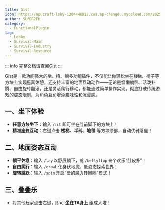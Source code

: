 ```yaml
---
title: Gist
icon: https://npucraft-lsky-1304448012.cos.ap-chengdu.myqcloud.com/2025/03/21/67dd0582cdf55.jpg
author: SUPER2FH
category:
  - FunctionalPlugin
tag: 
  - Lobby
  - Survival-Main
  - Survival-Industry
  - Survival-Resource
---
```




::: info 完整文档请查阅[Gist](https://www.spigotmc.org/resources/gsit-modern-sit-seat-and-chair-lay-and-crawl-plugin-1-16-1-21-4.62325/)
:::



Gist是一款功能强大的坐、椅、躺多功能插件，不仅能让你轻松坐在楼梯、椅子等方块上实现逼真休憩，还支持丰富的地面互动动作——无论是慵懒躺卧、活泼扑腾、自由旋转翻滚，还是灵活爬行移动，都能通过简单操作实现，彻底打破传统游戏的姿态限制，为角色互动增添趣味性和沉浸感。

## **一、坐下体验**

- **任意方块坐下**：输入 `/sit` 即可坐在当前脚下的方块上！
- **精准座位互动**：右键点击 **楼梯、半砖、地毯** 等方块顶部，自动优雅落座！

## **二、地面姿态互动**

- **躺平休息**：输入 `/lay` 以舒展躺下，或 `/bellyflop` 来个欢乐“肚皮扑”！
- **自由爬行**：输入 `/crawl` 化身伏地魔，低姿态探索世界！
- **旋转跳跃**：输入 `/spin` 开启“爱的魔力转圈圈”模式！

## **三、叠叠乐**

- 对其他玩家点击右键，即可 **坐在TA身上** 组成人塔！
